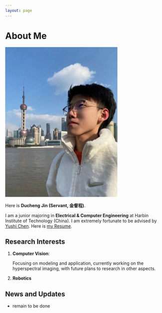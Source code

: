 ```yaml
---
layout: page
---
```


# About Me

<img src="src/images/jinducheng.jpg" class="floatpic" width="360" height="480">

Here is **Ducheng Jin (Servant, 金督程)**.

I am a junior majoring in **Electrical & Computer Engineering** at Harbin Institute of Technology (China). I am extremely fortunate to be advised by [Yushi Chen](http://homepage.hit.edu.cn/chenyushi). Here is [my Resume]().

## Research Interests

1. **Computer Vision**: 

   Focusing on modeling and application, currently working on the hyperspectral imaging, with future plans to research in other aspects.

2. **Robotics**

## News and Updates

- remain to be done
